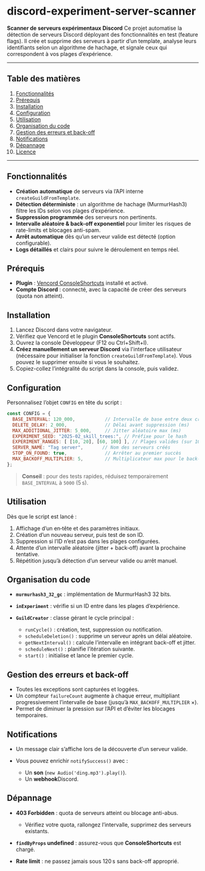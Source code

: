 # discord-experiment-server-scanner

**Scanner de serveurs expérimentaux Discord**
Ce projet automatise la détection de serveurs Discord déployant des fonctionnalités en test (feature flags). Il crée et supprime des serveurs à partir d’un template, analyse leurs identifiants selon un algorithme de hachage, et signale ceux qui correspondent à vos plages d’expérience.

---

## Table des matières

1. [Fonctionnalités](#fonctionnalités)
2. [Prérequis](#prérequis)
3. [Installation](#installation)
4. [Configuration](#configuration)
5. [Utilisation](#utilisation)
6. [Organisation du code](#organisation-du-code)
7. [Gestion des erreurs et back-off](#gestion-des-erreurs-et-back-off)
8. [Notifications](#notifications)
9. [Dépannage](#dépannage)
10. [Licence](#licence)

---

## Fonctionnalités

* **Création automatique** de serveurs via l’API interne `createGuildFromTemplate`.
* **Détection déterministe** : un algorithme de hachage (MurmurHash3) filtre les IDs selon vos plages d’expérience.
* **Suppression programmée** des serveurs non pertinents.
* **Intervalle aléatoire & back-off exponentiel** pour limiter les risques de rate-limits et blocages anti-spam.
* **Arrêt automatique** dès qu’un serveur valide est détecté (option configurable).
* **Logs détaillés** et clairs pour suivre le déroulement en temps réel.

## Prérequis

* **Plugin** : [Vencord ConsoleShortcuts](https://vencord.com/) installé et activé.
* **Compte Discord** : connecté, avec la capacité de créer des serveurs (quota non atteint).

## Installation

1. Lancez Discord dans votre navigateur.
2. Vérifiez que Vencord et le plugin **ConsoleShortcuts** sont actifs.
3. Ouvrez la console Développeur (F12 ou Ctrl+Shift+I).
4. **Créez manuellement un serveur Discord** via l'interface utilisateur (nécessaire pour initialiser la fonction `createGuildFromTemplate`). Vous pouvez le supprimer ensuite si vous le souhaitez.
5. Copiez-collez l’intégralité du script dans la console, puis validez.

## Configuration

Personnalisez l’objet `CONFIG` en tête du script :

```js
const CONFIG = {
  BASE_INTERVAL: 120_000,           // Intervalle de base entre deux créations (ms, ≥ 120s)
  DELETE_DELAY: 2_000,              // Délai avant suppression (ms)
  MAX_ADDITIONAL_JITTER: 5_000,     // Jitter aléatoire max (ms)
  EXPERIMENT_SEED: "2025-02_skill_trees:", // Préfixe pour le hash
  EXPERIMENT_RANGES: [ [10, 20], [60, 100] ], // Plages valides (sur 10000)
  SERVER_NAME: "Tag server",       // Nom des serveurs créés
  STOP_ON_FOUND: true,              // Arrêter au premier succès
  MAX_BACKOFF_MULTIPLIER: 5,        // Multiplicateur max pour le back-off
};
```

> **Conseil** : pour des tests rapides, réduisez temporairement `BASE_INTERVAL` à `5000` (5 s).

## Utilisation

Dès que le script est lancé :

1. Affichage d’un en‑tête et des paramètres initiaux.
2. Création d’un nouveau serveur, puis test de son ID.
3. Suppression si l’ID n’est pas dans les plages configurées.
4. Attente d’un intervalle aléatoire (jitter + back‑off) avant la prochaine tentative.
5. Répétition jusqu’à détection d’un serveur valide ou arrêt manuel.

## Organisation du code

* **`murmurhash3_32_gc`** : implémentation de MurmurHash3 32 bits.
* **`inExperiment`** : vérifie si un ID entre dans les plages d’expérience.
* **`GuildCreator`** : classe gérant le cycle principal :

  * `runCycle()` : création, test, suppression ou notification.
  * `scheduleDeletion()` : supprime un serveur après un délai aléatoire.
  * `getNextInterval()` : calcule l’intervalle en intégrant back-off et jitter.
  * `scheduleNext()` : planifie l’itération suivante.
  * `start()` : initialise et lance le premier cycle.

## Gestion des erreurs et back-off

* Toutes les exceptions sont capturées et loggées.
* Un compteur `failureCount` augmente à chaque erreur, multipliant progressivement l’intervalle de base (jusqu’à `MAX_BACKOFF_MULTIPLIER` ×).
* Permet de diminuer la pression sur l’API et d’éviter les blocages temporaires.

## Notifications

* Un message clair s’affiche lors de la découverte d’un serveur valide.
* Vous pouvez enrichir `notifySuccess()` avec :

  * Un **son** (`new Audio('ding.mp3').play()`).
  * Un **webhook**Discord.

## Dépannage

* **403 Forbidden** : quota de serveurs atteint ou blocage anti-abus.

  * Vérifiez votre quota, rallongez l’intervalle, supprimez des serveurs existants.
* **`findByProps` undefined** : assurez-vous que **ConsoleShortcuts** est chargé.
* **Rate limit** : ne passez jamais sous 120 s sans back-off approprié.
